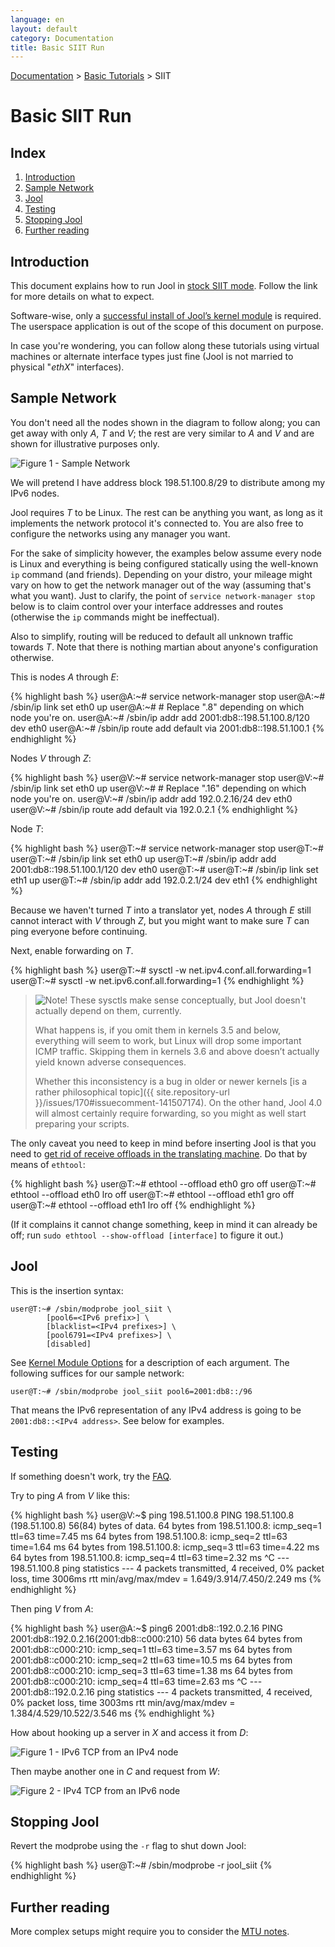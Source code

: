 ```yaml
---
language: en
layout: default
category: Documentation
title: Basic SIIT Run
---
```


[Documentation](documentation.html) > [Basic Tutorials](documentation.html#basic-tutorials) > SIIT

# Basic SIIT Run

## Index

1. [Introduction](#introduction)
2. [Sample Network](#sample-network)
3. [Jool](#jool)
4. [Testing](#testing)
5. [Stopping Jool](#stopping-jool)
6. [Further reading](#further-reading)

## Introduction

This document explains how to run Jool in [stock SIIT mode](intro-xlat.html#siit-traditional). Follow the link for more details on what to expect.

Software-wise, only a [successful install of Jool’s kernel module](install-mod.html) is required. The userspace application is out of the scope of this document on purpose.

In case you're wondering, you can follow along these tutorials using virtual machines or alternate interface types just fine (Jool is not married to physical "_ethX_" interfaces).

## Sample Network

You don't need all the nodes shown in the diagram to follow along; you can get away with only _A_, _T_ and _V_; the rest are very similar to _A_ and _V_ and are shown for illustrative purposes only.

![Figure 1 - Sample Network](../images/network/vanilla.svg)

We will pretend I have address block 198.51.100.8/29 to distribute among my IPv6 nodes.

Jool requires _T_ to be Linux. The rest can be anything you want, as long as it implements the network protocol it's connected to. You are also free to configure the networks using any manager you want.

For the sake of simplicity however, the examples below assume every node is Linux and everything is being configured statically using the well-known `ip` command (and friends). Depending on your distro, your mileage might vary on how to get the network manager out of the way (assuming that's what you want). Just to clarify, the point of `service network-manager stop` below is to claim control over your interface addresses and routes (otherwise the `ip` commands might be ineffectual).

Also to simplify, routing will be reduced to default all unknown traffic towards _T_. Note that there is nothing martian about anyone's configuration otherwise.

This is nodes _A_ through _E_:

{% highlight bash %}
user@A:~# service network-manager stop
user@A:~# /sbin/ip link set eth0 up
user@A:~# # Replace ".8" depending on which node you're on.
user@A:~# /sbin/ip addr add 2001:db8::198.51.100.8/120 dev eth0
user@A:~# /sbin/ip route add default via 2001:db8::198.51.100.1
{% endhighlight %}

Nodes _V_ through _Z_:

{% highlight bash %}
user@V:~# service network-manager stop
user@V:~# /sbin/ip link set eth0 up
user@V:~# # Replace ".16" depending on which node you're on.
user@V:~# /sbin/ip addr add 192.0.2.16/24 dev eth0
user@V:~# /sbin/ip route add default via 192.0.2.1
{% endhighlight %}

Node _T_:

{% highlight bash %}
user@T:~# service network-manager stop
user@T:~# 
user@T:~# /sbin/ip link set eth0 up
user@T:~# /sbin/ip addr add 2001:db8::198.51.100.1/120 dev eth0
user@T:~# 
user@T:~# /sbin/ip link set eth1 up
user@T:~# /sbin/ip addr add 192.0.2.1/24 dev eth1
{% endhighlight %}

Because we haven't turned _T_ into a translator yet, nodes _A_ through _E_ still cannot interact with _V_ through _Z_, but you might want to make sure _T_ can ping everyone before continuing.

Next, enable forwarding on _T_.

{% highlight bash %}
user@T:~# sysctl -w net.ipv4.conf.all.forwarding=1
user@T:~# sysctl -w net.ipv6.conf.all.forwarding=1
{% endhighlight %}

> ![Note!](../images/bulb.svg) These sysctls make sense conceptually, but Jool doesn't actually depend on them, currently.
> 
> What happens is, if you omit them in kernels 3.5 and below, everything will seem to work, but Linux will drop some important ICMP traffic. Skipping them in kernels 3.6 and above doesn’t actually yield known adverse consequences.
> 
> Whether this inconsistency is a bug in older or newer kernels [is a rather philosophical topic]({{ site.repository-url }}/issues/170#issuecomment-141507174). On the other hand, Jool 4.0 will almost certainly require forwarding, so you might as well start preparing your scripts.

The only caveat you need to keep in mind before inserting Jool is that you need to [get rid of receive offloads in the translating machine](offloads.html). Do that by means of `ethtool`:

{% highlight bash %}
user@T:~# ethtool --offload eth0 gro off
user@T:~# ethtool --offload eth0 lro off
user@T:~# ethtool --offload eth1 gro off
user@T:~# ethtool --offload eth1 lro off
{% endhighlight %}

(If it complains it cannot change something, keep in mind it can already be off; run `sudo ethtool --show-offload [interface]` to figure it out.)

## Jool

This is the insertion syntax:

	user@T:~# /sbin/modprobe jool_siit \
			[pool6=<IPv6 prefix>] \
			[blacklist=<IPv4 prefixes>] \
			[pool6791=<IPv4 prefixes>] \
			[disabled]

See [Kernel Module Options](modprobe-siit.html) for a description of each argument. The following suffices for our sample network:

	user@T:~# /sbin/modprobe jool_siit pool6=2001:db8::/96

That means the IPv6 representation of any IPv4 address is going to be `2001:db8::<IPv4 address>`. See below for examples.

## Testing

If something doesn't work, try the [FAQ](faq.html).

Try to ping _A_ from _V_ like this:

{% highlight bash %}
user@V:~$ ping 198.51.100.8
PING 198.51.100.8 (198.51.100.8) 56(84) bytes of data.
64 bytes from 198.51.100.8: icmp_seq=1 ttl=63 time=7.45 ms
64 bytes from 198.51.100.8: icmp_seq=2 ttl=63 time=1.64 ms
64 bytes from 198.51.100.8: icmp_seq=3 ttl=63 time=4.22 ms
64 bytes from 198.51.100.8: icmp_seq=4 ttl=63 time=2.32 ms
^C
--- 198.51.100.8 ping statistics ---
4 packets transmitted, 4 received, 0% packet loss, time 3006ms
rtt min/avg/max/mdev = 1.649/3.914/7.450/2.249 ms
{% endhighlight %}

Then ping _V_ from _A_:

{% highlight bash %}
user@A:~$ ping6 2001:db8::192.0.2.16
PING 2001:db8::192.0.2.16(2001:db8::c000:210) 56 data bytes
64 bytes from 2001:db8::c000:210: icmp_seq=1 ttl=63 time=3.57 ms
64 bytes from 2001:db8::c000:210: icmp_seq=2 ttl=63 time=10.5 ms
64 bytes from 2001:db8::c000:210: icmp_seq=3 ttl=63 time=1.38 ms
64 bytes from 2001:db8::c000:210: icmp_seq=4 ttl=63 time=2.63 ms
^C
--- 2001:db8::192.0.2.16 ping statistics ---
4 packets transmitted, 4 received, 0% packet loss, time 3003ms
rtt min/avg/max/mdev = 1.384/4.529/10.522/3.546 ms
{% endhighlight %}

How about hooking up a server in _X_ and access it from _D_:

![Figure 1 - IPv6 TCP from an IPv4 node](../images/run-vanilla-firefox-4to6.png)

Then maybe another one in _C_ and request from _W_:

![Figure 2 - IPv4 TCP from an IPv6 node](../images/run-vanilla-firefox-6to4.png)

## Stopping Jool

Revert the modprobe using the `-r` flag to shut down Jool:

{% highlight bash %}
user@T:~# /sbin/modprobe -r jool_siit
{% endhighlight %}

## Further reading

More complex setups might require you to consider the [MTU notes](mtu.html).

